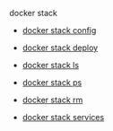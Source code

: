 docker stack


<!--
This page is automatically generated from Docker's source code. If you want to
suggest a change to the text that appears here, open a ticket or pull request
in the source repository on GitHub:

https://github.com/docker/cli
-->



- [docker stack config](https://docs.docker.com/reference/cli/docker/stack/config/)

- [docker stack deploy](https://docs.docker.com/reference/cli/docker/stack/deploy/)

- [docker stack ls](https://docs.docker.com/reference/cli/docker/stack/ls/)

- [docker stack ps](https://docs.docker.com/reference/cli/docker/stack/ps/)

- [docker stack rm](https://docs.docker.com/reference/cli/docker/stack/rm/)

- [docker stack services](https://docs.docker.com/reference/cli/docker/stack/services/)
